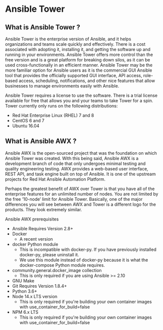 # Ansible Tower

## What is Ansible Tower ?

Ansible Tower is the enterprise version of Ansible, and it helps organizations and teams scale quickly and effectively. There is a cost associated with adopting it, installing it, and getting the software up and running in your environments. Ansible Tower offers more control than the free version and is a great platform for breaking down silos, as it can be used cross-functionally in an efficient manner.
Ansible Tower may be the more familiar option for Ansible users as it is the commercial GUI Ansible tool that provides the officially supported GUI interface, API access, role-based access, scheduling, notifications, and other nice features that allow businesses to manage environments easily with Ansible.

Ansible Tower requires a license to use the software. There is a trial license available for free that allows you and your teams to take Tower for a spin.
Tower currently only runs on the following distributions:
 - Red Hat Enterprise Linux (RHEL) 7 and 8
 - CentOS 6 and 7
 - Ubuntu 16.04

## What is Ansible AWX ?
Ansible AWX is the open-sourced project that was the foundation on which Ansible Tower was created. With this being said, Ansible AWX is a development branch of code that only undergoes minimal testing and quality engineering testing.
AWX provides a web-based user interface, REST API, and task engine built on top of Ansible. It is one of the upstream projects for Red Hat Ansible Automation Platform.

Perhaps the greatest benefit of AWX over Tower is that you have all of the enterprise features for an unlimited number of nodes. You are not limited by the free ’10-node’ limit for Ansible Tower. Basically, one of the major differences you will see between AWX and Tower is a different logo for the products. They look extremely similar.

Ansible AWX prerequisites
- Ansible Requires Version 2.8+
- Docker
  - A recent version
- docker Python module
  - This is incompatible with docker-py. If you have previously installed docker-py, please uninstall it.
  - We use this module instead of docker-py because it is what the docker-compose Python module requires.
- community.general.docker_image collection
  - This is only required if you are using Ansible >= 2.10
- GNU Make
- Git Requires Version 1.8.4+
- Python 3.6+
- Node 14.x LTS version
  - This is only required if you're building your own container images with use_container_for_build=false
- NPM 6.x LTS
  - This is only required if you're building your own container images with use_container_for_build=false
